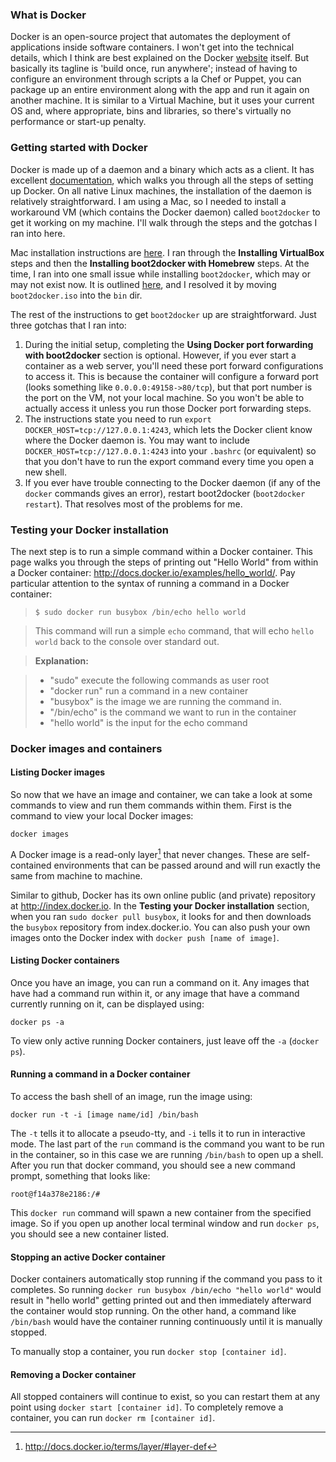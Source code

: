 ### What is Docker

Docker is an open-source project that automates the deployment of applications inside software containers. I won't get into the technical details, which I think are best explained on the Docker [website](https://www.docker.io/the_whole_story) itself. But basically its tagline is 'build once, run anywhere'; instead of having to configure an environment through scripts a la Chef or Puppet, you can package up an entire environment along with the app and run it again on another machine. It is similar to a Virtual Machine, but it uses your current OS and, where appropriate, bins and libraries, so there's virtually no performance or start-up penalty.

### Getting started with Docker

Docker is made up of a daemon and a binary which acts as a client. It has excellent [documentation](http://docs.docker.io/), which walks you through all the steps of setting up Docker.  On all native Linux machines, the installation of the daemon is relatively straightforward. I am using a Mac, so I needed to install a workaround VM (which contains the Docker daemon) called ```boot2docker``` to get it working on my machine. I'll walk through the steps and the gotchas I ran into here.

Mac installation instructions are [here](http://docs.docker.io/installation/mac/). I ran through the **Installing VirtualBox** steps and then the **Installing boot2docker with Homebrew** steps. At the time, I ran into one small issue while installing ```boot2docker```, which may or may not exist now. It is outlined [here](https://github.com/boot2docker/boot2docker/issues/149), and I resolved it by moving ```boot2docker.iso``` into the ```bin``` dir.

The rest of the instructions to get ```boot2docker``` up are straightforward. Just three gotchas that I ran into:

1. During the initial setup, completing the **Using Docker port forwarding with boot2docker** section is optional. However, if you ever start a container as a web server, you'll need these port forward configurations to access it. This is because the container will configure a forward port (looks something like ```0.0.0.0:49158->80/tcp```), but that port number is the port on the VM, not your local machine. So you won't be able to actually access it unless you run those Docker port forwarding steps.
2. The instructions state you need to run ```export DOCKER_HOST=tcp://127.0.0.1:4243```, which lets the Docker client know where the Docker daemon is. You may want to include ```DOCKER_HOST=tcp://127.0.0.1:4243``` into your ```.bashrc``` (or equivalent) so that you don't have to run the export command every time you open a new shell.
3. If you ever have trouble connecting to the Docker daemon (if any of the ```docker``` commands gives an error), restart boot2docker (```boot2docker restart```). That resolves most of the problems for me.

### Testing your Docker installation

The next step is to run a simple command within a Docker container. This page walks you through the steps of printing out "Hello World" from within a Docker container: <http://docs.docker.io/examples/hello_world/>. Pay particular attention to the syntax of running a command in a Docker container:

> ```$ sudo docker run busybox /bin/echo hello world```

> This command will run a simple ```echo``` command, that will echo ```hello world``` back to the console over standard out.

> **Explanation:**

> *  "sudo" execute the following commands as user root
> * "docker run" run a command in a new container
> * "busybox" is the image we are running the command in.
> * "/bin/echo" is the command we want to run in the container
> * "hello world" is the input for the echo command

### Docker images and containers

#### Listing Docker images
So now that we have an image and container, we can take a look at some commands to view and run them commands within them. First is the command to view your local Docker images:
```
docker images
```

A Docker image is a read-only layer[^layer] that never changes. These are self-contained environments that can be passed around and will run exactly the same from machine to machine.

Similar to github, Docker has its own online public (and private) repository at <http://index.docker.io>. In the **Testing your Docker installation** section, when you ran ```sudo docker pull busybox```, it looks for and then downloads the ```busybox``` repository from index.docker.io. You can also push your own images onto the Docker index with ```docker push [name of image]```.

#### Listing Docker containers
Once you have an image, you can run a command on it. Any images that have had a command run within it, or any image that have a command currently running on it, can be displayed using:
```
docker ps -a
```
To view only active running Docker containers, just leave off the ```-a``` (```docker ps```).

#### Running a command in a Docker container
To access the bash shell of an image, run the image using:
```
docker run -t -i [image name/id] /bin/bash
```

The ```-t``` tells it to allocate a pseudo-tty, and ```-i``` tells it to run in interactive mode. The last part of the ```run``` command is the command you want to be run in the container, so in this case we are running ```/bin/bash``` to open up a shell. After you run that docker command, you should see a new command prompt, something that looks like:
```
root@f14a378e2186:/#
```
This ```docker run``` command will spawn a new container from the specified image. So if you open up another local terminal window and run ```docker ps```, you should see a new container listed.

#### Stopping an active Docker container
Docker containers automatically stop running if the command you pass to it completes. So running ```docker run busybox /bin/echo "hello world"``` would result in "hello world" getting printed out and then immediately afterward the container would stop running. On the other hand, a command like ```/bin/bash``` would have the container running continuously until it is manually stopped.

To manually stop a container, you run ```docker stop [container id]```.

#### Removing a Docker container
All stopped containers will continue to exist, so you can restart them at any point using ```docker start [container id]```. To completely remove a container, you can run ```docker rm [container id]```.

[^layer]: <http://docs.docker.io/terms/layer/#layer-def>
